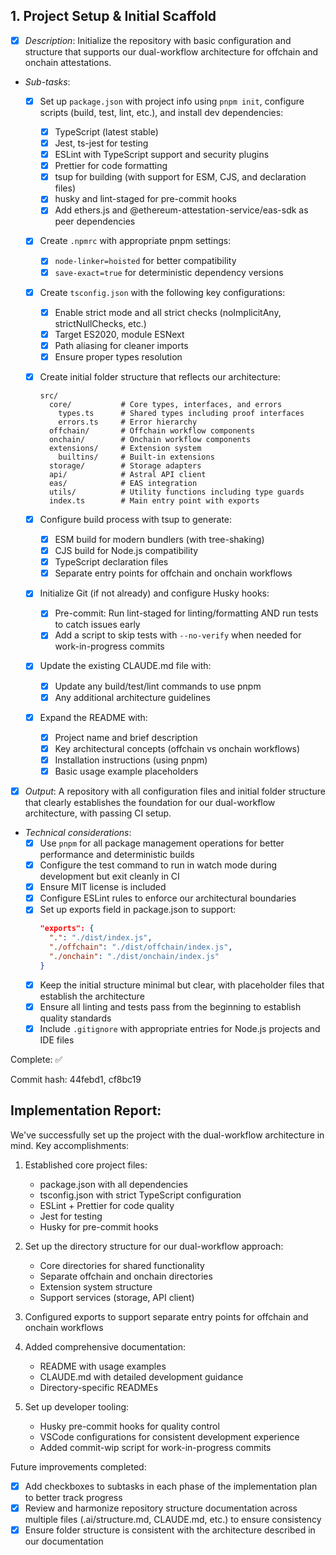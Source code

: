 ## **1. Project Setup & Initial Scaffold**  

   - [x] *Description*: Initialize the repository with basic configuration and structure that supports our dual-workflow architecture for offchain and onchain attestations.
   - *Sub-tasks*: 
     - [x] Set up `package.json` with project info using `pnpm init`, configure scripts (build, test, lint, etc.), and install dev dependencies:
       - [x] TypeScript (latest stable)
       - [x] Jest, ts-jest for testing
       - [x] ESLint with TypeScript support and security plugins
       - [x] Prettier for code formatting
       - [x] tsup for building (with support for ESM, CJS, and declaration files)
       - [x] husky and lint-staged for pre-commit hooks
       - [x] Add ethers.js and @ethereum-attestation-service/eas-sdk as peer dependencies
       
     - [x] Create `.npmrc` with appropriate pnpm settings:
       - [x] `node-linker=hoisted` for better compatibility
       - [x] `save-exact=true` for deterministic dependency versions
       
     - [x] Create `tsconfig.json` with the following key configurations:
       - [x] Enable strict mode and all strict checks (noImplicitAny, strictNullChecks, etc.)
       - [x] Target ES2020, module ESNext
       - [x] Path aliasing for cleaner imports
       - [x] Ensure proper types resolution
       
     - [x] Create initial folder structure that reflects our architecture:
       ```
       src/
         core/           # Core types, interfaces, and errors
           types.ts      # Shared types including proof interfaces
           errors.ts     # Error hierarchy
         offchain/       # Offchain workflow components
         onchain/        # Onchain workflow components
         extensions/     # Extension system
           builtins/     # Built-in extensions
         storage/        # Storage adapters
         api/            # Astral API client
         eas/            # EAS integration
         utils/          # Utility functions including type guards
         index.ts        # Main entry point with exports
       ```
     
     - [x] Configure build process with tsup to generate:
       - [x] ESM build for modern bundlers (with tree-shaking)
       - [x] CJS build for Node.js compatibility
       - [x] TypeScript declaration files
       - [x] Separate entry points for offchain and onchain workflows
       
     - [x] Initialize Git (if not already) and configure Husky hooks:
       - [x] Pre-commit: Run lint-staged for linting/formatting AND run tests to catch issues early
       - [x] Add a script to skip tests with `--no-verify` when needed for work-in-progress commits
       
     - [x] Update the existing CLAUDE.md file with:
       - [x] Update any build/test/lint commands to use pnpm
       - [x] Any additional architecture guidelines
       
     - [x] Expand the README with:
       - [x] Project name and brief description
       - [x] Key architectural concepts (offchain vs onchain workflows)
       - [x] Installation instructions (using pnpm)
       - [x] Basic usage example placeholders
       
   - [x] *Output*: A repository with all configuration files and initial folder structure that clearly establishes the foundation for our dual-workflow architecture, with passing CI setup.
   
   - *Technical considerations*: 
     - [x] Use `pnpm` for all package management operations for better performance and deterministic builds
     - [x] Configure the test command to run in watch mode during development but exit cleanly in CI
     - [x] Ensure MIT license is included
     - [x] Configure ESLint rules to enforce our architectural boundaries
     - [x] Set up exports field in package.json to support:
       ```json
       "exports": {
         ".": "./dist/index.js",
         "./offchain": "./dist/offchain/index.js",
         "./onchain": "./dist/onchain/index.js"
       }
       ```
     - [x] Keep the initial structure minimal but clear, with placeholder files that establish the architecture
     - [x] Ensure all linting and tests pass from the beginning to establish quality standards
     - [x] Include `.gitignore` with appropriate entries for Node.js projects and IDE files

Complete: ✅

Commit hash: 44febd1, cf8bc19

## Implementation Report:

We've successfully set up the project with the dual-workflow architecture in mind. Key accomplishments:

1. Established core project files:
   - package.json with all dependencies
   - tsconfig.json with strict TypeScript configuration
   - ESLint + Prettier for code quality
   - Jest for testing
   - Husky for pre-commit hooks

2. Set up the directory structure for our dual-workflow approach:
   - Core directories for shared functionality
   - Separate offchain and onchain directories
   - Extension system structure
   - Support services (storage, API client)

3. Configured exports to support separate entry points for offchain and onchain workflows

4. Added comprehensive documentation:
   - README with usage examples
   - CLAUDE.md with detailed development guidance
   - Directory-specific READMEs

5. Set up developer tooling:
   - Husky pre-commit hooks for quality control
   - VSCode configurations for consistent development experience
   - Added commit-wip script for work-in-progress commits

Future improvements completed:
- [x] Add checkboxes to subtasks in each phase of the implementation plan to better track progress
- [x] Review and harmonize repository structure documentation across multiple files (.ai/structure.md, CLAUDE.md, etc.) to ensure consistency  
- [x] Ensure folder structure is consistent with the architecture described in our documentation